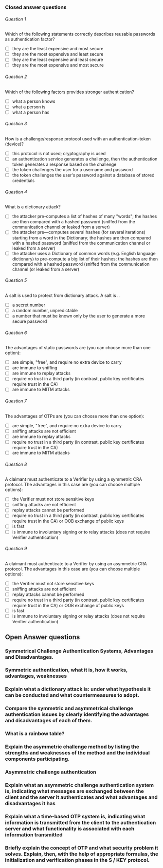 ### Closed answer questions
###### Question 1
Which of the following statements correctly describes reusable passwords as authentication factor?
- [ ] they are the least expensive and most secure
- [ ] they are the most expensive and least secure
- [ ] they are the least expensive and least secure
- [ ] they are the most expensive and most secure
###### Question 2
Which of the following factors provides stronger authentication?
- [ ] what a person knows
- [ ] what a person is
- [ ] what a person has
###### Question 3
How is a challenge/response protocol used with an authentication-token (device)?
- [ ] this protocol is not used; cryptography is used
- [ ] an authentication service generates a challenge, then the authentication token generates a response based on the challenge
- [ ] the token challenges the user for a username and password
- [ ] the token challenges the user's password against a database of stored credentials
###### Question 4
What is a dictionary attack?
- [ ] the attacker pre-computes a list of hashes of many "words"; the hashes are then compared with a hashed password (sniffed from the communication channel or leaked from a server)
- [ ] the attacker pre—cornputes several hashes (for several iterations) starting from a word in the Dictionary; the hashes are then compared with a hashed password (sniffed from the communication channel or leaked from a server)
- [ ] the attacker uses a Dictionary of common words (e.g. English language dictionary) to pre-compute a big list of their hashes; the hashes are then compared with a hashed password (sniffed from the communication channel (or leaked from a server)
###### Question 5
A salt is used to protect from dictionary attack. A salt is ..
- [ ] a secret number
- [ ] a random number, unpredictable
- [ ] a number that must be known only by the user to generate a more secure password
###### Question 6
The advantages of static passwords are (you can choose more than one option):
- [ ] are simple, "free", and require no extra device to carry
- [ ] are immune to sniffing
- [ ] are immune to replay attacks
- [ ] require no trust in a third party (in contrast, public key certificates require trust in the CA)
- [ ] are immune to MlTM attacks
###### Question 7
The advantages of OTPs are (you can choose more than one option):
- [ ] are simple, "free", and require no extra device to carry
- [ ] sniffing attacks are not efficient
- [ ] are immune to replay attacks
- [ ] require no trust in a third party (in contrast, public key certificates require trust in the CA)
- [ ] are immune to MITM attacks
###### Question 8
A claimant must authenticate to a Verifier by using a symmetric CRA protocol. The advantages in this case are (you can choose multiple options):
- [ ] the Verifier must not store sensitive keys
- [ ] sniffing attacks are not efficient
- [ ] replay attacks cannot be performed
- [ ] require no trust in a third party (in contrast, public key certificates require trust in the CA) or OOB exchange of public keys
- [ ] is fast
- [ ] is immune to involuntary signing or to relay attacks (does not require Verifier authentication)
###### Question 9
A claimant must authenticate to a Verifier by using an asymmetric CRA protocol. The advantages in this case are (you can choose multiple options):
- [ ] the Verifier must not store sensitive keys
- [ ] sniffing attacks are not efficient
- [ ] replay attacks cannot be performed
- [ ] require no trust in a third party (in contrast, public key certificates require trust in the CA) or OOB exchange of public keys
- [ ] is fast
- [ ] is immune to involuntary signing or relay attacks (does not require Verifier authentication)
## Open Answer questions
### Symmetrical Challenge Authentication Systems, Advantages and Disadvantages.
### Symmetric authentication, what it is, how it works, advantages, weaknesses
### Explain what a dictionary attack is: under what hypothesis it can be conducted and what countermeasures to adopt.

### Compare the symmetric and asymmetrical challenge authentication issues by clearly identifying the advantages and disadvantages of each of them.
### What is a rainbow table?

### Explain the asymmetric challenge method by listing the strengths and weaknesses of the method and the individual components participating.
### Asymmetric challenge authentication
### Explain what an asymmetric challenge authentication system is, indicating what messages are exchanged between the client and the server it authenticates and what advantages and disadvantages it has
### Explain what a time-based OTP system is, indicating what information is transmitted from the client to the authentication server and what functionality is associated with each information transmitted
### Briefly explain the concept of OTP and what security problem it solves. Explain, then, with the help of appropriate formulas, the initialization and verification phases in the S / KEY protocol.